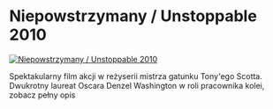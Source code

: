 Niepowstrzymany / Unstoppable 2010 
=============
[![Niepowstrzymany / Unstoppable 2010 ](http://vidos.pl/images/player.gif)](http://vidos.pl/niepowstrzymany-unstoppable-2010)

 Spektakularny film akcji w reżyserii mistrza gatunku Tony'ego Scotta. Dwukrotny laureat Oscara Denzel Washington w roli pracownika kolei, zobacz pełny opis
